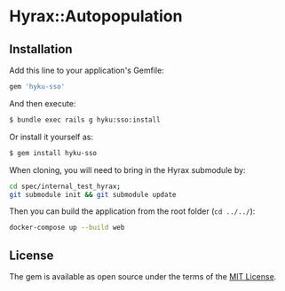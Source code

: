 # Hyrax::Autopopulation

## Installation
Add this line to your application's Gemfile:

```ruby
gem 'hyku-sso'
```

And then execute:
```bash
$ bundle exec rails g hyku:sso:install
```

Or install it yourself as:
```bash
$ gem install hyku-sso
```

When cloning, you will need to bring in the Hyrax submodule by:

```bash
cd spec/internal_test_hyrax;
git submodule init && git submodule update
```

Then you can build the application from the root folder (`cd ../../`):

```bash
docker-compose up --build web
```

## License
The gem is available as open source under the terms of the [MIT License](https://opensource.org/licenses/MIT).
